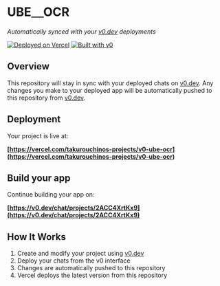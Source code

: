 # UBE＿OCR

*Automatically synced with your [v0.dev](https://v0.dev) deployments*

[![Deployed on Vercel](https://img.shields.io/badge/Deployed%20on-Vercel-black?style=for-the-badge&logo=vercel)](https://vercel.com/takurouchinos-projects/v0-ube-ocr)
[![Built with v0](https://img.shields.io/badge/Built%20with-v0.dev-black?style=for-the-badge)](https://v0.dev/chat/projects/2ACC4XrtKx9)

## Overview

This repository will stay in sync with your deployed chats on [v0.dev](https://v0.dev).
Any changes you make to your deployed app will be automatically pushed to this repository from [v0.dev](https://v0.dev).

## Deployment

Your project is live at:

**[https://vercel.com/takurouchinos-projects/v0-ube-ocr](https://vercel.com/takurouchinos-projects/v0-ube-ocr)**

## Build your app

Continue building your app on:

**[https://v0.dev/chat/projects/2ACC4XrtKx9](https://v0.dev/chat/projects/2ACC4XrtKx9)**

## How It Works

1. Create and modify your project using [v0.dev](https://v0.dev)
2. Deploy your chats from the v0 interface
3. Changes are automatically pushed to this repository
4. Vercel deploys the latest version from this repository